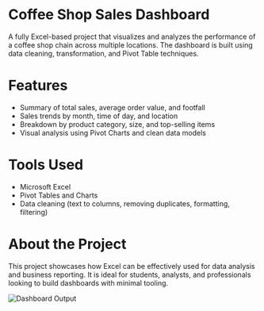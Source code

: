 # Coffee Shop Sales Dashboard
A fully Excel-based project that visualizes and analyzes the performance of a coffee shop chain across multiple locations. The dashboard is built using data cleaning, transformation, and Pivot Table techniques.

# Features
- Summary of total sales, average order value, and footfall
- Sales trends by month, time of day, and location
- Breakdown by product category, size, and top-selling items
- Visual analysis using Pivot Charts and clean data models

# Tools Used
- Microsoft Excel
- Pivot Tables and Charts
- Data cleaning (text to columns, removing duplicates, formatting, filtering)

# About the Project
This project showcases how Excel can be effectively used for data analysis and business reporting. It is ideal for students, analysts, and professionals looking to build dashboards with minimal tooling.

![Dashboard Output](https://github.com/user-attachments/assets/375b9ffc-0644-4746-a355-a7e2aef3d3e4)
